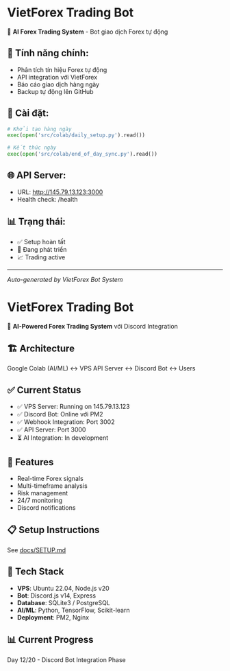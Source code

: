 # VietForex Trading Bot

🤖 **AI Forex Trading System** - Bot giao dịch Forex tự động

## 🚀 Tính năng chính:
- Phân tích tín hiệu Forex tự động
- API integration với VietForex
- Báo cáo giao dịch hàng ngày
- Backup tự động lên GitHub

## 🔧 Cài đặt:
```python
# Khởi tạo hàng ngày
exec(open('src/colab/daily_setup.py').read())

# Kết thúc ngày
exec(open('src/colab/end_of_day_sync.py').read())
```

## 🌐 API Server:
- URL: http://145.79.13.123:3000
- Health check: /health

## 📊 Trạng thái:
- ✅ Setup hoàn tất
- 🔄 Đang phát triển
- 📈 Trading active

---
*Auto-generated by VietForex Bot System*
# VietForex Trading Bot

🤖 **AI-Powered Forex Trading System** với Discord Integration

## 🏗️ Architecture
Google Colab (AI/ML) ↔ VPS API Server ↔ Discord Bot ↔ Users

## ✅ Current Status

- ✅ VPS Server: Running on 145.79.13.123
- ✅ Discord Bot: Online với PM2
- ✅ Webhook Integration: Port 3002
- ✅ API Server: Port 3000
- ⏳ AI Integration: In development

## 🚀 Features

- Real-time Forex signals
- Multi-timeframe analysis
- Risk management
- 24/7 monitoring
- Discord notifications

## 📋 Setup Instructions

See [docs/SETUP.md](docs/SETUP.md)

## 🔧 Tech Stack

- **VPS**: Ubuntu 22.04, Node.js v20
- **Bot**: Discord.js v14, Express
- **Database**: SQLite3 / PostgreSQL
- **AI/ML**: Python, TensorFlow, Scikit-learn
- **Deployment**: PM2, Nginx

## 📊 Current Progress

Day 12/20 - Discord Bot Integration Phase

